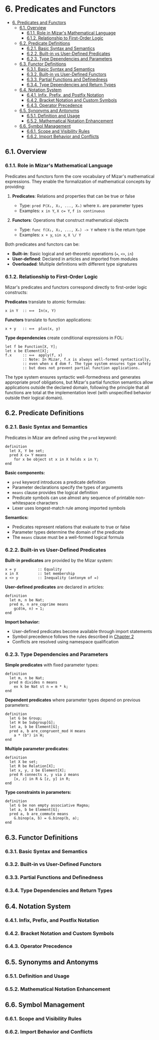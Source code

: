 # 6. Predicates and Functors

- [6. Predicates and Functors](#6-predicates-and-functors)
    - [6.1. Overview](#61-overview)
        - [6.1.1. Role in Mizar's Mathematical Language](#611-role-in-mizars-mathematical-language)
        - [6.1.2. Relationship to First-Order Logic](#612-relationship-to-first-order-logic)
    - [6.2. Predicate Definitions](#62-predicate-definitions)
        - [6.2.1. Basic Syntax and Semantics](#621-basic-syntax-and-semantics)
        - [6.2.2. Built-in vs User-Defined Predicates](#622-built-in-vs-user-defined-predicates)
        - [6.2.3. Type Dependencies and Parameters](#623-type-dependencies-and-parameters)
    - [6.3. Functor Definitions](#63-functor-definitions)
        - [6.3.1. Basic Syntax and Semantics](#631-basic-syntax-and-semantics)
        - [6.3.2. Built-in vs User-Defined Functors](#632-built-in-vs-user-defined-functors)
        - [6.3.3. Partial Functions and Definedness](#633-partial-functions-and-definedness)
        - [6.3.4. Type Dependencies and Return Types](#634-type-dependencies-and-return-types)
    - [6.4. Notation System](#64-notation-system)
        - [6.4.1. Infix, Prefix, and Postfix Notation](#641-infix-prefix-and-postfix-notation)
        - [6.4.2. Bracket Notation and Custom Symbols](#642-bracket-notation-and-custom-symbols)
        - [6.4.3. Operator Precedence](#643-operator-precedence)
    - [6.5. Synonyms and Antonyms](#65-synonyms-and-antonyms)
        - [6.5.1. Definition and Usage](#651-definition-and-usage)
        - [6.5.2. Mathematical Notation Enhancement](#652-mathematical-notation-enhancement)
    - [6.6. Symbol Management](#66-symbol-management)
        - [6.6.1. Scope and Visibility Rules](#661-scope-and-visibility-rules)
        - [6.6.2. Import Behavior and Conflicts](#662-import-behavior-and-conflicts)

## 6.1. Overview

### 6.1.1. Role in Mizar's Mathematical Language

Predicates and functors form the core vocabulary of Mizar's mathematical expressions. They enable the formalization of mathematical concepts by providing:

1. **Predicates**: Relations and properties that can be true or false
   - Type: `pred P(X₁, X₂, ..., Xₙ)` where `Xᵢ` are parameter types
   - Examples: `x in Y`, `X c= Y`, `f is continuous`

2. **Functors**: Operations that construct mathematical objects
   - Type: `func f(X₁, X₂, ..., Xₙ) -> Y` where `Y` is the return type
   - Examples: `x + y`, `sin x`, `X \/ Y`

Both predicates and functors can be:
- **Built-in**: Basic logical and set-theoretic operations (`=`, `<>`, `in`)
- **User-defined**: Declared in articles and imported from modules
- **Overloaded**: Multiple definitions with different type signatures

### 6.1.2. Relationship to First-Order Logic

Mizar's predicates and functors correspond directly to first-order logic constructs:

**Predicates** translate to atomic formulas:
```mizar
x in Y  :: ⟺  In(x, Y)
```

**Functors** translate to function applications:
```mizar
x + y   :: ⟺  plus(x, y)
```

**Type dependencies** create conditional expressions in FOL:
```mizar
let f be Function[X, Y];
let x be Element[X];
f.x     :: ⟺  apply(f, x) 
        :: Note: In Mizar, f.x is always well-formed syntactically,
        :: even when x ∉ dom f. The type system ensures type safety
        :: but does not prevent partial function applications.
```

The type system ensures syntactic well-formedness and generates appropriate proof obligations, but Mizar's partial function semantics allow applications outside the declared domain, following the principle that all functions are total at the implementation level (with unspecified behavior outside their logical domain).

## 6.2. Predicate Definitions

### 6.2.1. Basic Syntax and Semantics

Predicates in Mizar are defined using the `pred` keyword:

```mizar
definition
  let X, Y be set;
  pred X c= Y means
    for x be object st x in X holds x in Y;
end
```

**Basic components:**
- `pred` keyword introduces a predicate definition
- Parameter declarations specify the types of arguments
- `means` clause provides the logical definition
- Predicate symbols can use almost any sequence of printable non-whitespace characters
- Lexer uses longest-match rule among imported symbols

**Semantics:**
- Predicates represent relations that evaluate to true or false
- Parameter types determine the domain of the predicate
- The `means` clause must be a well-formed logical formula

### 6.2.2. Built-in vs User-Defined Predicates

**Built-in predicates** are provided by the Mizar system:
```mizar
x = y          :: Equality
x in X         :: Set membership
x <> y         :: Inequality (antonym of =)
```

**User-defined predicates** are declared in articles:
```mizar
definition
  let m, n be Nat;
  pred m, n are_coprime means
    gcd(m, n) = 1;
end
```

**Import behavior:**
- User-defined predicates become available through import statements
- Symbol precedence follows the rules described in [Chapter 2](./2.lexical_structure.md)
- Conflicts are resolved using namespace qualification

### 6.2.3. Type Dependencies and Parameters

**Simple predicates** with fixed parameter types:
```mizar
definition
  let m, n be Nat;
  pred m divides n means
    ex k be Nat st n = m * k;
end
```

**Dependent predicates** where parameter types depend on previous parameters:
```mizar
definition
  let G be Group;
  let H be Subgroup[G];
  let a, b be Element[G];
  pred a, b are_congruent_mod H means
    a * (b") in H;
end
```

**Multiple parameter predicates**:
```mizar
definition
  let X be set;
  let R be Relation[X];
  let x, y, z be Element[X];
  pred R connects x, y via z means
    [x, z] in R & [z, y] in R;
end
```

**Type constraints in parameters:**
```mizar
definition
  let G be non empty associative Magma;
  let a, b be Element[G];
  pred a, b are_commute means
    G.binop(a, b) = G.binop(b, a);
end
```

## 6.3. Functor Definitions

### 6.3.1. Basic Syntax and Semantics

### 6.3.2. Built-in vs User-Defined Functors

### 6.3.3. Partial Functions and Definedness

### 6.3.4. Type Dependencies and Return Types

## 6.4. Notation System

### 6.4.1. Infix, Prefix, and Postfix Notation

### 6.4.2. Bracket Notation and Custom Symbols

### 6.4.3. Operator Precedence

## 6.5. Synonyms and Antonyms

### 6.5.1. Definition and Usage

### 6.5.2. Mathematical Notation Enhancement

## 6.6. Symbol Management

### 6.6.1. Scope and Visibility Rules

### 6.6.2. Import Behavior and Conflicts